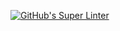 [![GitHub's Super Linter](https://github.com/ICS20-Programming-StellaS/Unit1-03-HTML-Style/workflows/GitHub's%20Super%20Linter/badge.svg)](https://github.com/ICS20-Programming-StellaS/Unit1-03-HTML-Style/actions)